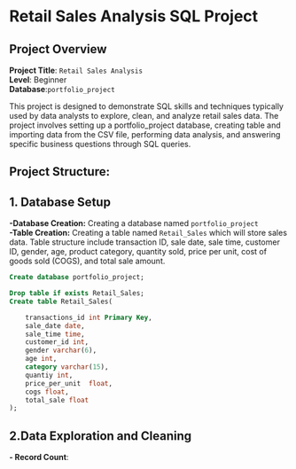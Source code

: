 # Retail Sales Analysis SQL Project
## Project Overview

**Project Title**: `Retail Sales Analysis`  
**Level**: Beginner  
**Database**:`portfolio_project`


This project is designed to demonstrate SQL skills and techniques typically used by data analysts to explore, clean, and analyze retail sales data. The project involves setting up a portfolio_project database, creating table and importing data from the CSV file, performing  data analysis, and answering specific business questions through SQL queries.

## **Project Structure:**  
## 1. Database Setup  
**-Database Creation:** Creating a database named `portfolio_project`  
**-Table Creation:** Creating a table named `Retail_Sales` which will store sales data. Table structure include transaction ID, sale date, sale time, customer ID, gender, age, product category, quantity sold, price per unit, cost of goods sold (COGS), and total sale amount.

```sql
Create database portfolio_project;

Drop table if exists Retail_Sales;
Create table Retail_Sales(

	transactions_id	int Primary Key,
	sale_date date,
	sale_time time,
	customer_id	int,
	gender varchar(6),
	age	int,
	category varchar(15),	
	quantiy	int,
	price_per_unit	float,
	cogs float,
	total_sale float
);
```

## 2.Data Exploration and Cleaning  
**- Record Count**: 
